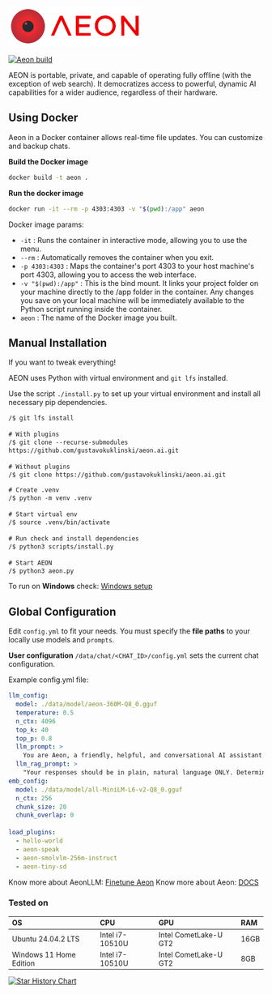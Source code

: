 ![alt text](https://raw.githubusercontent.com/gustavokuklinski/aeon.ai/refs/heads/main/docs/assets/img/aeon-logo.png)

[![Aeon build](https://github.com/gustavokuklinski/aeon.ai/actions/workflows/python-app.yml/badge.svg)](https://github.com/gustavokuklinski/aeon.ai/actions/workflows/python-app.yml)

AEON is portable, private, and capable of operating fully offline (with the exception of web search). It democratizes access to powerful, dynamic AI capabilities for a wider audience, regardless of their hardware.

## Using Docker
Aeon in a Docker container allows real-time file updates.
You can customize and backup chats.

**Build the Docker image**
```bash
docker build -t aeon .
```

**Run the docker image**
```bash
docker run -it --rm -p 4303:4303 -v "$(pwd):/app" aeon
```

Docker image params:
* `-it` : Runs the container in interactive mode, allowing you to use the menu.
* `--rm` : Automatically removes the container when you exit.
* `-p 4303:4303` : Maps the container's port 4303 to your host machine's port 4303, allowing you to access the web interface.
* `-v "$(pwd):/app"` : This is the bind mount. It links your project folder on your machine directly to the /app folder in the container. Any changes you save on your local machine will be immediately available to the Python script running inside the container.
* `aeon` : The name of the Docker image you built.

## Manual Installation
If you want to tweak everything!

AEON uses Python with virtual environment and `git lfs` installed. 

Use the script `./install.py` to set up your virtual environment and install all necessary pip dependencies.

```shell
/$ git lfs install

# With plugins
/$ git clone --recurse-submodules https://github.com/gustavokuklinski/aeon.ai.git

# Without plugins
/$ git clone https://github.com/gustavokuklinski/aeon.ai.git
```

```shell
# Create .venv
/$ python -m venv .venv

# Start virtual env
/$ source .venv/bin/activate

# Run check and install dependencies
/$ python3 scripts/install.py 

# Start AEON
/$ python3 aeon.py
```

To run on **Windows** check: [Windows setup](https://github.com/gustavokuklinski/aeon.ai/blob/main/docs/assets/md/WINDOWS.md)


## Global Configuration

Edit `config.yml` to fit your needs. You must specify the **file paths** to your locally use models and `prompts`.

**User configuration**
`/data/chat/<CHAT_ID>/config.yml` sets the current chat configuration.

Example config.yml file:

```yaml
llm_config:
  model: ./data/model/aeon-360M-Q8_0.gguf
  temperature: 0.5
  n_ctx: 4096
  top_k: 40
  top_p: 0.8
  llm_prompt: >
    You are Aeon, a friendly, helpful, and conversational AI assistant.\nCONTEXT: {context}
  llm_rag_prompt: >
    "Your responses should be in plain, natural language ONLY. Determine the nature of the user's QUESTION. If the question is factual, follow this process: 1. Scan the CONTEXT for all relevant facts. 2. Combine these facts to form a single, comprehensive answer. 3. If context is unavailable, state: 'I don't know about it. Can we /search?'. If the question is conversational or non-factual, respond naturally and conversationally, without referring to the CONTEXT. Do not echo the user's QUESTION or the CONTEXT.
emb_config:
  model: ./data/model/all-MiniLM-L6-v2-Q8_0.gguf
  n_ctx: 256
  chunk_size: 20
  chunk_overlap: 0

load_plugins:
  - hello-world
  - aeon-speak
  - aeon-smolvlm-256m-instruct
  - aeon-tiny-sd
```

Know more about AeonLLM: [Finetune Aeon](https://github.com/gustavokuklinski/aeon.llm)
Know more about Aeon: [DOCS](https://github.com/gustavokuklinski/aeon.ai/blob/main/docs/assets/md)

### Tested on

| OS | CPU | GPU | RAM |
|:---|:---|:---|:---|
| Ubuntu 24.04.2 LTS | Intel i7-10510U | Intel CometLake-U GT2 | 16GB |
| Windows 11 Home Edition | Intel i7-10510U | Intel CometLake-U GT2 | 8GB |


[![Star History Chart](https://api.star-history.com/svg?repos=gustavokuklinski/aeon.ai&type=Date)](https://www.star-history.com/#gustavokuklinski/aeon.ai&Date)